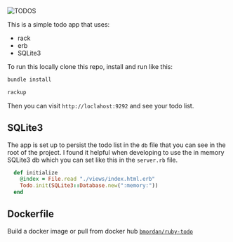![TODOS](https://user-images.githubusercontent.com/4499581/56571380-b7949f00-65b4-11e9-8394-944ff93b0105.jpg)

This is a simple todo app that uses:

* rack
* erb
* SQLite3

To run this locally clone this repo, install and run like this:

```sh
bundle install
```

```sh
rackup
```

Then you can visit `http://loclahost:9292` and see your todo list.

## SQLite3

The app is set up to persist the todo list in the `db` file that you can see in the root of the project. I found it helpful when developing to use the in memory SQLite3 db which you can set like this in the `server.rb` file.

```ruby
  def initialize
    @index = File.read "./views/index.html.erb"
    Todo.init(SQLite3::Database.new(":memory:"))
  end
```

## Dockerfile

Build a docker image or pull from docker hub [`bmordan/ruby-todo`](https://hub.docker.com/r/bmordan/ruby-todo
)